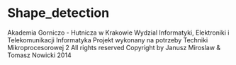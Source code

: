 Shape_detection
===============
Akademia Gorniczo - Hutnicza w Krakowie
Wydzial Informatyki, Elektroniki i Telekomunikacji
Informatyka
Projekt wykonany na potrzeby Techniki Mikroprocesorowej 2
All rights reserved
Copyright by Janusz Miroslaw & Tomasz Nowicki 2014
